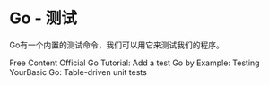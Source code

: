 # Go - 测试

Go有一个内置的测试命令，我们可以用它来测试我们的程序。


<ResourceGroupTitle>Free Content</ResourceGroupTitle>
<BadgeLink colorScheme='yellow' badgeText='Read' href='https://go.dev/doc/tutorial/add-a-test'>Official Go Tutorial: Add a test</BadgeLink>
<BadgeLink colorScheme='yellow' badgeText='Read' href='https://gobyexample.com/testing'>Go by Example: Testing</BadgeLink>
<BadgeLink colorScheme='yellow' badgeText='Read' href='https://yourbasic.org/golang/table-driven-unit-test/'>YourBasic Go: Table-driven unit tests</BadgeLink>
